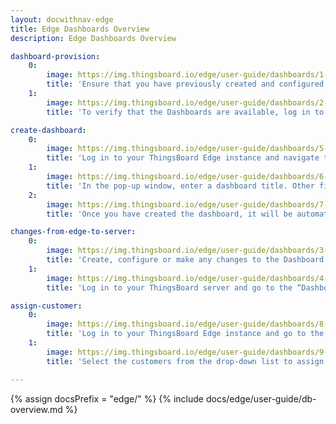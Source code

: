 ```yaml
---
layout: docwithnav-edge
title: Edge Dashboards Overview
description: Edge Dashboards Overview

dashboard-provision:
    0:
        image: https://img.thingsboard.io/edge/user-guide/dashboards/1-server-edge-dashboards.png
        title: 'Ensure that you have previously created and configured Dashboards on the ThingsBoard server and then go to the Edge management>Instances section and open the "Manage dashboard" page. View all Dashboards already deployed, or click the "+" icon to deploy the Dashboard to the Edge instance.'
    1:
        image: https://img.thingsboard.io/edge/user-guide/dashboards/2-edge-edge-dashboards.png
        title: 'To verify that the Dashboards are available, log in to your Edge instance and go to the Dashboards section.'

create-dashboard:
    0:
        image: https://img.thingsboard.io/edge/user-guide/dashboards/5-create-new-dashboard.png
        title: 'Log in to your ThingsBoard Edge instance and navigate to the “Dashboards” section, then, , click the “+” icon and select the “Create new dashboard” option.'
    1:
        image: https://img.thingsboard.io/edge/user-guide/dashboards/6-new-dashboard-dialog.png
        title: 'In the pop-up window, enter a dashboard title. Other fields are optional. Click the "Add" button to proceed'
    2:
        image: https://img.thingsboard.io/edge/user-guide/dashboards/7-add-widgets-and-save.png
        title: 'Once you have created the dashboard, it will be automatically opened. You can configure it by adding widgets. Click the "Save" button to save the changes'

changes-from-edge-to-server:
    0:
        image: https://img.thingsboard.io/edge/user-guide/dashboards/3-new-dashboard-on-edge.png
        title: 'Create, configure or make any changes to the Dashboard on the Edge instance.'
    1:
        image: https://img.thingsboard.io/edge/user-guide/dashboards/4-new-dashboard-on-server.png
        title: 'Log in to your ThingsBoard server and go to the “Dashboards” section to see that the changes have been applied to the ThingsBoard server. Make sure you are connected to the internet.'

assign-customer:
    0:
        image: https://img.thingsboard.io/edge/user-guide/dashboards/8-assign-customers.png
        title: 'Log in to your ThingsBoard Edge instance and go to the “Dashboards” section. Click the “Manage assigned customers” button for the dashboard you want to assign a customer to.'
    1:
        image: https://img.thingsboard.io/edge/user-guide/dashboards/9-add-customers-dialog.png
        title: 'Select the customers from the drop-down list to assign them or click the “x” icon to remove them from the dashboard. Click the "Update" button to confirm the assignment or removal.'

---
```


{% assign docsPrefix = "edge/" %}
{% include docs/edge/user-guide/db-overview.md %}

